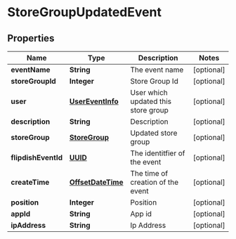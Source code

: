 
# StoreGroupUpdatedEvent

## Properties
Name | Type | Description | Notes
------------ | ------------- | ------------- | -------------
**eventName** | **String** | The event name |  [optional]
**storeGroupId** | **Integer** | Store Group Id |  [optional]
**user** | [**UserEventInfo**](UserEventInfo.md) | User which updated this store group |  [optional]
**description** | **String** | Description |  [optional]
**storeGroup** | [**StoreGroup**](StoreGroup.md) | Updated store group |  [optional]
**flipdishEventId** | [**UUID**](UUID.md) | The identitfier of the event |  [optional]
**createTime** | [**OffsetDateTime**](OffsetDateTime.md) | The time of creation of the event |  [optional]
**position** | **Integer** | Position |  [optional]
**appId** | **String** | App id |  [optional]
**ipAddress** | **String** | Ip Address |  [optional]



